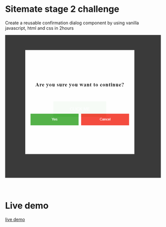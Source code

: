 # Sitemate stage 2 challenge

Create a reusable confirmation dialog component by using vanilla javascript, html and css in 2hours

<p align="center">
   <kbd>
    <img alt="logo" src="./modal_screenshot.PNG" >
   </kbd>
</p>
</br>

# Live demo

[live demo](https://hamzaoutdoors.github.io/stage2_quiz/)





